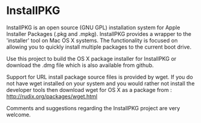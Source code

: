 # InstallPKG #

InstallPKG is an open source (GNU GPL) installation system for Apple Installer Packages (.pkg and .mpkg). InstallPKG provides a wrapper to the 'installer' tool on Mac OS X systems. The functionality is focused on allowing you to quickly install multiple packages to the current boot drive.

Use this project to build the OS X package installer for InstallPKG or download the .dmg file which is also available from github. 

Support for URL install package source files is provided by wget. If you do not have wget installed on your system and you would rather not install the developer tools then download wget for OS X as a package from : http://rudix.org/packages/wget.html

Comments and suggestions regarding the InstallPKG project are very welcome.
